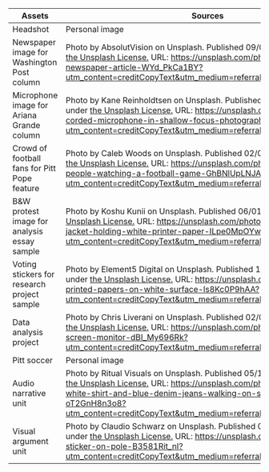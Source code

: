 | **Assets** | **Sources** |
| -------------------------------- | ---------------------------------- |
| Headshot | Personal image | 
| Newspaper image for Washington Post column | Photo by AbsolutVision on Unsplash. Published 09/06/17; licensed under [the Unsplash License.](https://unsplash.com/license) URL: https://unsplash.com/photos/business-newspaper-article-WYd_PkCa1BY?utm_content=creditCopyText&utm_medium=referral&utm_source=unsplash | 
| Microphone image for Ariana Grande column | Photo by Kane Reinholdtsen on Unsplash. Published 10/05/16; licensed under [the Unsplash License.](https://unsplash.com/license) URL: https://unsplash.com/photos/silver-corded-microphone-in-shallow-focus-photography-LETdkk7wHQk?utm_content=creditCopyText&utm_medium=referral&utm_source=unsplash |
| Crowd of football fans for Pitt Pope feature | Photo by Caleb Woods on Unsplash. Published 02/08/23; licensed under [the Unsplash License.](https://unsplash.com/license) URL: https://unsplash.com/photos/a-crowd-of-people-watching-a-football-game-GhBNlUpLNJA?utm_content=creditCopyText&utm_medium=referral&utm_source=unsplash |
| B&W protest image for analysis essay sample | Photo by Koshu Kunii on Unsplash. Published 06/01/20; licensed under [the Unsplash License.](https://unsplash.com/license) URL: https://unsplash.com/photos/man-in-black-jacket-holding-white-printer-paper-ILpe0MpOYww?utm_content=creditCopyText&utm_medium=referral&utm_source=unsplash |
| Voting stickers for research project sample | Photo by Element5 Digital on Unsplash. Published 10/30/18; licensed under [the Unsplash License.](https://unsplash.com/license) URL: https://unsplash.com/photos/voted-printed-papers-on-white-surface-ls8Kc0P9hAA?utm_content=creditCopyText&utm_medium=referral&utm_source=unsplash |
| Data analysis project | Photo by Chris Liverani on Unsplash. Published 02/09/18; licensed under [the Unsplash License.](https://unsplash.com/license) URL: https://unsplash.com/photos/turned-on-flat-screen-monitor-dBI_My696Rk?utm_content=creditCopyText&utm_medium=referral&utm_source=unsplash |
| Pitt soccer | Personal image |
| Audio narrative unit | Photo by Ritual Visuals on Unsplash. Published 05/12/21; licensed under [the Unsplash License.](https://unsplash.com/license) URL: https://unsplash.com/photos/person-in-white-shirt-and-blue-denim-jeans-walking-on-sidewalk-oT2GnH8n3o8?utm_content=creditCopyText&utm_medium=referral&utm_source=unsplash |
| Visual argument unit | Photo by Claudio Schwarz on Unsplash. Published 07/11/19; licensed under [the Unsplash License.](https://unsplash.com/license) URL: https://unsplash.com/photos/fck-nzs-sticker-on-pole-B3581Rit_nI?utm_content=creditCopyText&utm_medium=referral&utm_source=unsplash |